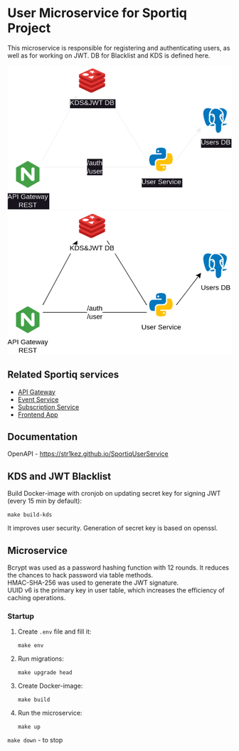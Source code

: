 # User Microservice for Sportiq Project

This microservice is responsible for registering and authenticating users, as well as for working on JWT. DB for Blacklist and KDS is defined here.

![Microservice Architecture](assets/diagram-dark.png#gh-dark-mode-only)
![Microservice Architecture](assets/diagram.png#gh-light-mode-only)

## Related Sportiq services

- [API Gateway](https://github.com/Str1kez/SportiqAPIGateway)
- [Event Service](https://github.com/Str1kez/SportiqEventService)
- [Subscription Service](https://github.com/Str1kez/SportiqSubscriptionService)
- [Frontend App](https://github.com/Str1kez/SportiqReactApp)

## Documentation

OpenAPI - https://str1kez.github.io/SportiqUserService

## KDS and JWT Blacklist

Build Docker-image with cronjob on updating secret key for signing JWT (every 15 min by default):

```commanline
make build-kds
```

It improves user security. Generation of secret key is based on openssl.

## Microservice

Bcrypt was used as a password hashing function with 12 rounds. It reduces the chances to hack password via table methods. \
HMAC-SHA-256 was used to generate the JWT signature. \
UUID v6 is the primary key in user table, which increases the efficiency of caching operations.

### Startup

1. Create `.env` file and fill it:
   ```commandline
   make env
   ```
2. Run migrations:
   ```commandline
   make upgrade head
   ```
3. Create Docker-image:
   ```commandline
   make build
   ```
4. Run the microservice:
   ```commandline
   make up
   ```

`make down` - to stop
